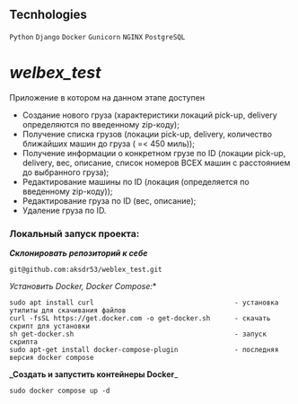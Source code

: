 ## Tecnhologies
`Python` `Django`  `Docker` `Gunicorn` `NGINX` `PostgreSQL`  

# **_welbex_test_**
Приложение в котором на данном этапе доступен 
- Создание нового груза (характеристики локаций pick-up, delivery определяются по введенному zip-коду);
- Получение списка грузов (локации pick-up, delivery, количество ближайших машин до груза ( =< 450 миль));
- Получение информации о конкретном грузе по ID (локации pick-up, delivery, вес, описание, список номеров ВСЕХ машин с расстоянием до выбранного груза);
- Редактирование машины по ID (локация (определяется по введенному zip-коду));
- Редактирование груза по ID (вес, описание);
- Удаление груза по ID.

### Локальный запуск проекта:

**_Склонировать репозиторий к себе_**
```
git@github.com:aksdr53/weblex_test.git
```


*_Установить Docker, Docker Compose:_**
```
sudo apt install curl                                   - установка утилиты для скачивания файлов
curl -fsSL https://get.docker.com -o get-docker.sh      - скачать скрипт для установки
sh get-docker.sh                                        - запуск скрипта
sudo apt-get install docker-compose-plugin              - последняя версия docker compose
```

**_Создать и запустить контейнеры Docker**_

```
sudo docker compose up -d
```